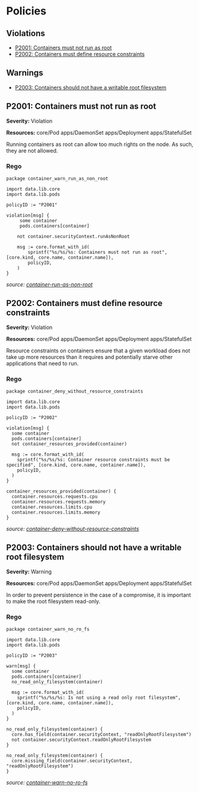 # Policies

## Violations

* [P2001: Containers must not run as root](#p2001-containers-must-not-run-as-root)
* [P2002: Containers must define resource constraints](#p2002-containers-must-define-resource-constraints)

## Warnings

* [P2003: Containers should not have a writable root filesystem](#p2003-containers-should-not-have-a-writable-root-filesystem)

## P2001: Containers must not run as root

**Severity:** Violation

**Resources:** core/Pod apps/DaemonSet apps/Deployment apps/StatefulSet

Running containers as root can allow too much rights on the node.
As such, they are not allowed.

### Rego

```rego
package container_warn_run_as_non_root

import data.lib.core
import data.lib.pods

policyID := "P2001"

violation[msg] {
     some container
     pods.containers[container]

    not container.securityContext.runAsNonRoot

    msg := core.format_with_id(
        sprintf("%s/%s/%s: Containers must not run as root", [core.kind, core.name, container.name]),
        policyID,
    )
}
```

_source: [container-run-as-non-root](container-run-as-non-root)_

## P2002: Containers must define resource constraints

**Severity:** Violation

**Resources:** core/Pod apps/DaemonSet apps/Deployment apps/StatefulSet

Resource constraints on containers ensure that a given workload does not take up more resources than it requires
and potentially starve other applications that need to run.

### Rego

```rego
package container_deny_without_resource_constraints

import data.lib.core
import data.lib.pods

policyID := "P2002"

violation[msg] {
  some container
  pods.containers[container]
  not container_resources_provided(container)

  msg := core.format_with_id(
    sprintf("%s/%s/%s: Container resource constraints must be specified", [core.kind, core.name, container.name]),
    policyID,
  )
}

container_resources_provided(container) {
  container.resources.requests.cpu
  container.resources.requests.memory
  container.resources.limits.cpu
  container.resources.limits.memory
}
```

_source: [container-deny-without-resource-constraints](container-deny-without-resource-constraints)_

## P2003: Containers should not have a writable root filesystem

**Severity:** Warning

**Resources:** core/Pod apps/DaemonSet apps/Deployment apps/StatefulSet

In order to prevent persistence in the case of a compromise, it is
important to make the root filesystem read-only.

### Rego

```rego
package container_warn_no_ro_fs

import data.lib.core
import data.lib.pods

policyID := "P2003"

warn[msg] {
  some container
  pods.containers[container]
  no_read_only_filesystem(container)

  msg := core.format_with_id(
    sprintf("%s/%s/%s: Is not using a read only root filesystem", [core.kind, core.name, container.name]),
    policyID,
  )
}

no_read_only_filesystem(container) {
  core.has_field(container.securityContext, "readOnlyRootFilesystem")
  not container.securityContext.readOnlyRootFilesystem
}

no_read_only_filesystem(container) {
  core.missing_field(container.securityContext, "readOnlyRootFilesystem")
}
```

_source: [container-warn-no-ro-fs](container-warn-no-ro-fs)_

